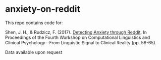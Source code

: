 # anxiety-on-reddit 

This repo contains code for: 

Shen, J. H., & Rudzicz, F. (2017). [Detecting Anxiety through Reddit](http://www.aclweb.org/anthology/W17-3107). In Proceedings of the Fourth Workshop on Computational Linguistics and Clinical Psychology–-From Linguistic Signal to Clinical Reality (pp. 58-65).

Data available upon request
